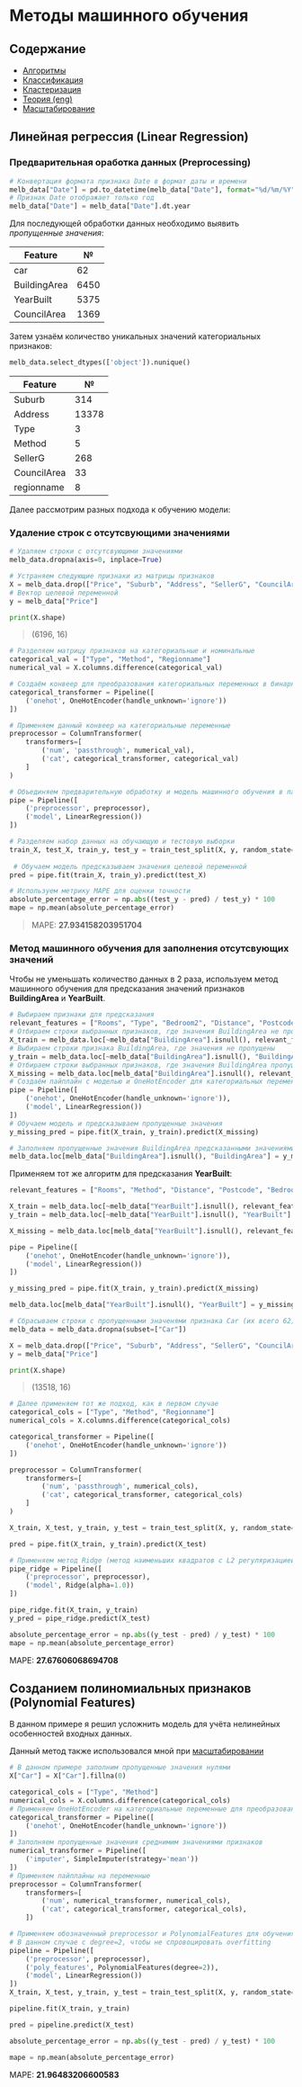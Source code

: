 # Методы машинного обучения

## Содержание

* [Алгоритмы](algorithms.md)
* [Классификация](Classification.md)
* [Кластеризация](claster.md)
* [Теория (eng)](theory.md)
* [Масштабирование](Scaler.md)

## Линейная регрессия (Linear Regression)

### Предварительная оработка данных (Preprocessing)
```Python
# Конвертация формата признака Date в формат даты и времени
melb_data["Date"] = pd.to_datetime(melb_data["Date"], format="%d/%m/%Y")
# Признак Date отображает только год
melb_data["Date"] = melb_data["Date"].dt.year
```

Для последующей обработки данных необходимо выявить _пропущенные значения_:

|Feature|№|
|---|---|
|car|62|
|BuildingArea|6450|
|YearBuilt|5375|
|CouncilArea|1369|

Затем узнаём количество уникальных значений категориальных признаков:
```Python
melb_data.select_dtypes(['object']).nunique()
```

|Feature|№|
|---|---|
|Suburb|314|
|Address|13378|
|Type|3|
|Method|5|
|SellerG|268|
|CouncilArea|33|
|regionname|8|

Далее рассмотрим разных подхода к обучению модели:

### Удаление строк с отсутсвующими значениями

```Python
# Удаляем строки с отсутсвующими значениями
melb_data.dropna(axis=0, inplace=True)

# Устраняем следующие признаки из матрицы признаков
X = melb_data.drop(["Price", "Suburb", "Address", "SellerG", "CouncilArea"], axis=1)
# Вектор целевой переменной
y = melb_data["Price"]

print(X.shape)
```

> (6196, 16)

```Python
# Разделяем матрицу признаков на категориальные и номинальные
categorical_val = ["Type", "Method", "Regionname"]
numerical_val = X.columns.difference(categorical_val)

# Создаём конвеер для преобразования категориальных переменных в бинарные представления
categorical_transformer = Pipeline([
    ('onehot', OneHotEncoder(handle_unknown='ignore'))
])

# Применяем данный конвеер на категориальные переменные
preprocessor = ColumnTransformer(
    transformers=[
        ('num', 'passthrough', numerical_val),
        ('cat', categorical_transformer, categorical_val)
    ]
)

# Объединяем предварительную обработку и модель машинного обучения в пайплайн
pipe = Pipeline([
    ('preprocessor', preprocessor),
    ('model', LinearRegression())
])

# Разделяем набор данных на обучающую и тестовую выборки
train_X, test_X, train_y, test_y = train_test_split(X, y, random_state=0)
 
 # Обучаем модель предсказываем значения целевой переменной
pred = pipe.fit(train_X, train_y).predict(test_X)
```
```Python
# Используем метрику MAPE для оценки точности
absolute_percentage_error = np.abs((test_y - pred) / test_y) * 100
mape = np.mean(absolute_percentage_error)
```
> MAPE: __27.934158203951704__

### Метод машинного обучения для заполнения отсутсвующих значений

Чтобы не уменьшать количество данных в 2 раза, используем метод машинного обучения для предсказания значений признаков __BuildingArea__ и __YearBuilt__.

```Python
# Выбираем признаки для предсказания
relevant_features = ["Rooms", "Type", "Bedroom2", "Distance", "Postcode", "Bathroom", "Car", "Landsize", "Regionname"]
# Отбираем строки выбранных признаков, где значения BuildingArea не пропущены
X_train = melb_data.loc[~melb_data["BuildingArea"].isnull(), relevant_features]
# Выбираем строки признака BuildingArea, где значения не пропущены
y_train = melb_data.loc[~melb_data["BuildingArea"].isnull(), "BuildingArea"]
# Отбираем строки выбранных признаков, где значения BuildingArea пропущены
X_missing = melb_data.loc[melb_data["BuildingArea"].isnull(), relevant_features]
# Создаём пайплайн с моделью и OneHotEncoder для категориальных переменных
pipe = Pipeline([
    ('onehot', OneHotEncoder(handle_unknown='ignore')),
    ('model', LinearRegression())
])
# Обучаем модель и предсказываем пропущенные значения
y_missing_pred = pipe.fit(X_train, y_train).predict(X_missing)

# Заполняем пропущенные значения BuildingArea предсказанными значениями
melb_data.loc[melb_data["BuildingArea"].isnull(), "BuildingArea"] = y_missing_pred
```
Применяем тот же алгоритм для предсказания __YearBuilt__:

```Python
relevant_features = ["Rooms", "Method", "Distance", "Postcode", "Bedroom2", "Bathroom", "Car", "Landsize", "BuildingArea", "Regionname"]

X_train = melb_data.loc[~melb_data["YearBuilt"].isnull(), relevant_features]
y_train = melb_data.loc[~melb_data["YearBuilt"].isnull(), "YearBuilt"]

X_missing = melb_data.loc[melb_data["YearBuilt"].isnull(), relevant_features]

pipe = Pipeline([
    ('onehot', OneHotEncoder(handle_unknown='ignore')),
    ('model', LinearRegression())
])

y_missing_pred = pipe.fit(X_train, y_train).predict(X_missing)

melb_data.loc[melb_data["YearBuilt"].isnull(), "YearBuilt"] = y_missing_pred
```
```Python
# Сбрасываем строки с пропущенными значенями признака Car (их всего 62)
melb_data = melb_data.dropna(subset=["Car"])

X = melb_data.drop(["Price", "Suburb", "Address", "SellerG", "CouncilArea"], axis=1)
y = melb_data["Price"]

print(X.shape)
```

> (13518, 16)

```Python
# Далее применяем тот же подход, как в первом случае
categorical_cols = ["Type", "Method", "Regionname"]
numerical_cols = X.columns.difference(categorical_cols)

categorical_transformer = Pipeline([
    ('onehot', OneHotEncoder(handle_unknown='ignore'))
])

preprocessor = ColumnTransformer(
    transformers=[
        ('num', 'passthrough', numerical_cols),
        ('cat', categorical_transformer, categorical_cols)
    ]
)

X_train, X_test, y_train, y_test = train_test_split(X, y, random_state=0)

pred = pipe.fit(X_train, y_train).predict(X_test)

# Применяем метод Ridge (метод наименьших квадратов с L2 регуляризацией)
pipe_ridge = Pipeline([
    ('preprocessor', preprocessor),
    ('model', Ridge(alpha=1.0))
])

pipe_ridge.fit(X_train, y_train)
y_pred = pipe_ridge.predict(X_test)
```
```Python
absolute_percentage_error = np.abs((y_test - pred) / y_test) * 100
mape = np.mean(absolute_percentage_error)
```
MAPE: __27.67606068694708__

## Созданием полиномиальных признаков (Polynomial Features)

В данном примере я решил усложнить модель для учёта нелинейных особенностей входных данных.

Данный метод также использовался мной при [масштабировании](Scaler.md)

```Python
# В данном примере заполним пропущенные значения нулями
X["Car"] = X["Car"].fillna(0)

categorical_cols = ["Type", "Method"]
numerical_cols = X.columns.difference(categorical_cols)
# Применяем OneHotEncoder на категориальные переменные для преобразования их в бинарные значения
categorical_transformer = Pipeline([
    ('onehot', OneHotEncoder(handle_unknown='ignore'))
])
# Заполняем пропущенные значения среднимим значениями признаков
numerical_transformer = Pipeline([
    ('imputer', SimpleImputer(strategy='mean'))
])
# Применяем пайплайны на переменные
preprocessor = ColumnTransformer(
    transformers=[
        ('num', numerical_transformer, numerical_cols),
        ('cat', categorical_transformer, categorical_cols),
    ])

# Применяем обозначенный preprocessor и PolynomialFeatures для обучения на нелинейных закономерностях
# В данном случае с degree=2, чтобы не спровоцировать overfitting
pipeline = Pipeline([
    ('preprocessor', preprocessor),
    ('poly_features', PolynomialFeatures(degree=2)),
    ('model', LinearRegression())
])
X_train, X_test, y_train, y_test = train_test_split(X, y, random_state=0)

pipeline.fit(X_train, y_train)

pred = pipeline.predict(X_test)
```
```Python
absolute_percentage_error = np.abs((y_test - pred) / y_test) * 100

mape = np.mean(absolute_percentage_error)
```
MAPE: __21.96483206600583__

